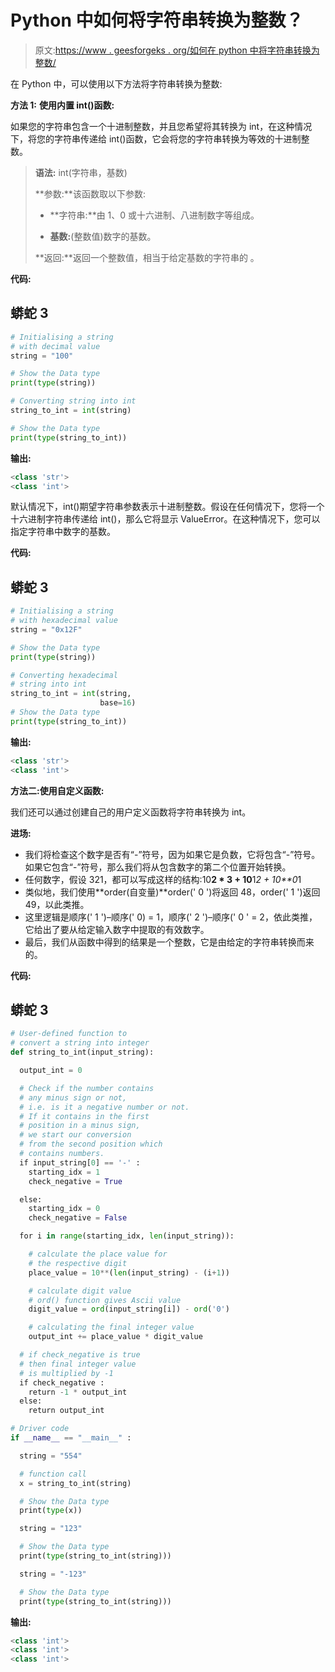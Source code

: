 # Python 中如何将字符串转换为整数？

> 原文:[https://www . geesforgeks . org/如何在 python 中将字符串转换为整数/](https://www.geeksforgeeks.org/how-to-convert-string-to-integer-in-python/)

在 Python 中，可以使用以下方法将字符串转换为整数:

**方法 1:** **使用内置 int()函数:**

如果您的字符串包含一个十进制整数，并且您希望将其转换为 int，在这种情况下，将您的字符串传递给 int()函数，它会将您的字符串转换为等效的十进制整数。

> **语法:** int(字符串，基数)
> 
> **参数:**该函数取以下参数:
> 
> *   **字符串:**由 1、0 或十六进制、八进制数字等组成。
>     
> *   **基数:**(整数值)数字的基数。
> 
> **返回:**返回一个整数值，相当于给定基数的字符串的
> 。

**代码:**

## 蟒蛇 3

```py
# Initialising a string 
# with decimal value
string = "100"

# Show the Data type
print(type(string))

# Converting string into int
string_to_int = int(string)

# Show the Data type
print(type(string_to_int))
```

**输出:**

```py
<class 'str'>
<class 'int'>

```

默认情况下，int()期望字符串参数表示十进制整数。假设在任何情况下，您将一个十六进制字符串传递给 int()，那么它将显示 ValueError。在这种情况下，您可以指定字符串中数字的基数。

**代码:**

## 蟒蛇 3

```py
# Initialising a string
# with hexadecimal value
string = "0x12F"

# Show the Data type
print(type(string))

# Converting hexadecimal 
# string into int
string_to_int = int(string, 
                    base=16)
# Show the Data type
print(type(string_to_int))
```

**输出:**

```py
<class 'str'>
<class 'int'>

```

**方法二:使用自定义函数:**

我们还可以通过创建自己的用户定义函数将字符串转换为 int。

**进场:**

*   我们将检查这个数字是否有“-”符号，因为如果它是负数，它将包含“-”符号。如果它包含“-”符号，那么我们将从包含数字的第二个位置开始转换。
*   任何数字，假设 321，都可以写成这样的结构:10**2 * 3 + 10**1*2 + 10**0*1
*   类似地，我们使用**order(自变量)**order(' 0 ')将返回 48，order(' 1 ')返回 49，以此类推。
*   这里逻辑是顺序(' 1 ')–顺序(' 0) = 1，顺序(' 2 ')–顺序(' 0 ' = 2，依此类推，它给出了要从给定输入数字中提取的有效数字。
*   最后，我们从函数中得到的结果是一个整数，它是由给定的字符串转换而来的。

**代码:**

## 蟒蛇 3

```py
# User-defined function to 
# convert a string into integer
def string_to_int(input_string):

  output_int = 0

  # Check if the number contains
  # any minus sign or not, 
  # i.e. is it a negative number or not. 
  # If it contains in the first
  # position in a minus sign,
  # we start our conversion 
  # from the second position which
  # contains numbers.
  if input_string[0] == '-' :
    starting_idx = 1
    check_negative = True

  else:
    starting_idx = 0
    check_negative = False

  for i in range(starting_idx, len(input_string)):

    # calculate the place value for 
    # the respective digit
    place_value = 10**(len(input_string) - (i+1))

    # calculate digit value
    # ord() function gives Ascii value
    digit_value = ord(input_string[i]) - ord('0')

    # calculating the final integer value
    output_int += place_value * digit_value

  # if check_negative is true 
  # then final integer value 
  # is multiplied by -1
  if check_negative :
    return -1 * output_int
  else:
    return output_int

# Driver code
if __name__ == "__main__" : 

  string = "554"

  # function call
  x = string_to_int(string)

  # Show the Data type
  print(type(x))

  string = "123"

  # Show the Data type
  print(type(string_to_int(string))) 

  string = "-123"

  # Show the Data type
  print(type(string_to_int(string)))
```

**输出:**

```py
<class 'int'>
<class 'int'>
<class 'int'>

```